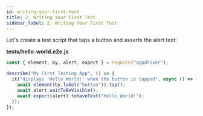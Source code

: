```yaml
---
id: writing-your-first-test
title: 2. Writing Your First Test
sidebar_label: 2. Writing Your First Test
---
```


Let's create a test script that taps a button and asserts the alert text:

**tests/hello-world.e2e.js**
```javascript
const { element, by, alert, expect } = require("appdriver");

describe("My First Testing App", () => {
  it("displays 'Hello World!' when the button is tapped", async () => {
    await element(by.label("button")).tap();
    await alert.waitToBeVisible();
    await expect(alert).toHaveText("Hello World!");
  });
});
```